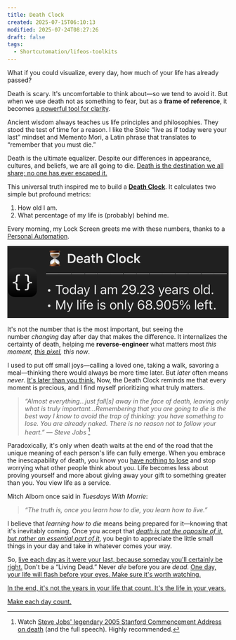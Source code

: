 ```yaml
---
title: Death Clock
created: 2025-07-15T06:10:13
modified: 2025-07-24T08:27:26
draft: false
tags:
  - Shortcutomation/lifeos-toolkits
---
```


What if you could visualize, every day, how much of your life has already passed?

Death is scary. It's uncomfortable to think about—so we tend to avoid it. But when we use death not as something to fear, but as a **frame of reference**, it becomes [a powerful tool for clarity](https://youtu.be/UF8uR6Z6KLc?t=580).

Ancient wisdom always teaches us life principles and philosophies. They stood the test of time for a reason. I like the Stoic “live as if today were your last” mindset and Memento Mori, a Latin phrase that translates to “remember that you must die.”

Death is the ultimate equalizer. Despite our differences in appearance, cultures, and beliefs, we are all going to die. [Death is the destination we all share; no one has ever escaped it.](https://youtu.be/UF8uR6Z6KLc?t=723)

This universal truth inspired me to build a [**Death Clock**](https://shortcutomation.com/gallery/shared/death-clock/). It calculates two simple but profound metrics:

1. How old I am.
2. What percentage of my life is (probably) behind me.

Every morning, my Lock Screen greets me with these numbers, thanks to a [Personal Automation](https://support.apple.com/guide/shortcuts/intro-to-personal-automation-apd690170742/ios).

![](../_attachments/e0b4637539a67143518431b5b1106a7c.png)

It's not the number that is the most important, but seeing the number _changing_ day after day that makes the difference. It internalizes the certainty of death, helping me **reverse-engineer** what matters most _this moment, [this pixel](https://waitbutwhy.com/2013/11/life-is-picture-but-you-live-in-pixel.html), this now_.

I used to put off small joys—calling a loved one, taking a walk, savoring a meal—thinking there would always be more time later. But _later_ often means _never_. [It's later than you think.](https://www.youtube.com/watch?v=nFxjnUPRwx4) Now, the Death Clock reminds me that every moment is precious, and I find myself prioritizing what truly matters.

> _“Almost everything…just fall[s] away in the face of death, leaving only what is truly important…Remembering that you are going to die is the best way I know to avoid the trap of thinking: you have something to lose. You are already naked. There is no reason not to follow your heart.” — Steve Jobs_ [^1]

Paradoxically, it's only when death waits at the end of the road that the unique meaning of each person's life can fully emerge. When you embrace the inescapability of death, you know you [have nothing to lose](https://youtu.be/UF8uR6Z6KLc?t=587) and stop worrying what other people think about you. Life becomes less about proving yourself and more about giving away your gift to something greater than you. You view life as a service.

Mitch Albom once said in _Tuesdays With Morrie_:

> _“The truth is, once you learn how to die, you learn how to live.”_

I believe that _learning how to die_ means being prepared for it—knowing that it's inevitably coming. Once you accept that _[death is not the opposite of it, but rather an essential part of it](https://www.goodreads.com/quotes/83202-death-is-not-the-opposite-of-life-but-a-part)_, you begin to appreciate the little small things in your day and take in whatever comes your way.

So, [live each day as it were your last, because someday you'll certainly be right.](https://youtu.be/UF8uR6Z6KLc?t=552) Don't be a “Living Dead.” Never _die_ before you are _dead_. [One day, your life will flash before your eyes. Make sure it's worth watching.](https://www.goodreads.com/quotes/254656-one-day-your-life-will-flash-before-your-eyes-make)

[In the end, it's not the years in your life that count. It's the life in your years.](https://www.goodreads.com/quotes/5851097-and-in-the-end-it-s-not-the-years-in-your)

[Make each day count.](https://youtu.be/JYdCltjvrxg)

[^1]: Watch [Steve Jobs' legendary 2005 Stanford Commencement Address on death](https://youtu.be/UF8uR6Z6KLc?t=544) (and the full speech). Highly recommended.
